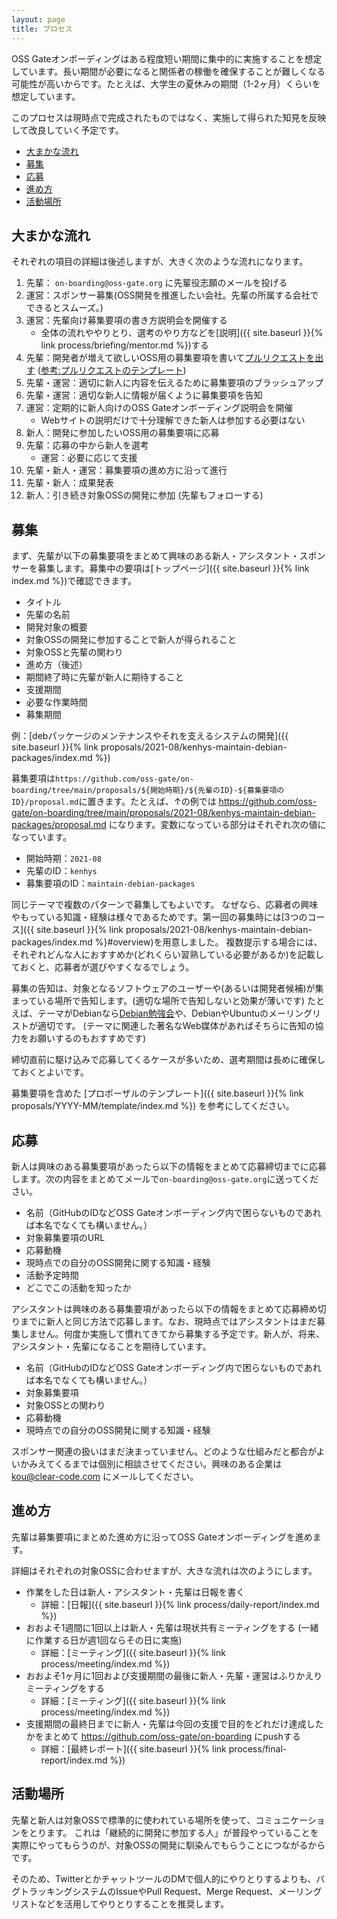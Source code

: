 ```yaml
---
layout: page
title: プロセス
---
```


OSS Gateオンボーディングはある程度短い期間に集中的に実施することを想定しています。長い期間が必要になると関係者の稼働を確保することが難しくなる可能性が高いからです。たとえば、大学生の夏休みの期間（1-2ヶ月）くらいを想定しています。

このプロセスは現時点で完成されたものではなく、実施して得られた知見を反映して改良していく予定です。

* [大まかな流れ](#outline)
* [募集](#recruiting)
* [応募](#application)
* [進め方](#workflow)
* [活動場所](#location)

## <span id="outline">大まかな流れ</span>

それぞれの項目の詳細は後述しますが、大きく次のような流れになります。

  1. 先輩： `on-boarding@oss-gate.org` に先輩役志願のメールを投げる
  2. 運営：スポンサー募集(OSS開発を推進したい会社。先輩の所属する会社でできるとスムーズ。)
  3. 運営：先輩向け募集要項の書き方説明会を開催する
     * 全体の流れややりとり、選考のやり方などを[説明]({{ site.baseurl }}{% link process/briefing/mentor.md %})する
  4. 先輩：開発者が増えて欲しいOSS用の募集要項を書いて[プルリクエストを出す](https://github.com/oss-gate/on-boarding/pulls) ([参考:プルリクエストのテンプレート](https://github.com/oss-gate/on-boarding/blob/main/proposals/YYYY-MM/template/proposal.md))
  5. 先輩・運営：適切に新人に内容を伝えるために募集要項のブラッシュアップ
  6. 先輩・運営：適切な新人に情報が届くように募集要項を告知
  7. 運営：定期的に新人向けのOSS Gateオンボーディング説明会を開催
     * Webサイトの説明だけで十分理解できた新人は参加する必要はない
  8. 新人：開発に参加したいOSS用の募集要項に応募
  9. 先輩：応募の中から新人を選考
     * 運営：必要に応じて支援
  10. 先輩・新人・運営：募集要項の進め方に沿って進行
  11. 先輩・新人：成果発表
  12. 新人：引き続き対象OSSの開発に参加 (先輩もフォローする)

## <span id="recruiting">募集</span>

まず、先輩が以下の募集要項をまとめて興味のある新人・アシスタント・スポンサーを募集します。募集中の要項は[トップページ]({{ site.baseurl }}{% link index.md %})で確認できます。

  * タイトル
  * 先輩の名前
  * 開発対象の概要
  * 対象OSSの開発に参加することで新人が得られること
  * 対象OSSと先輩の関わり
  * 進め方（後述）
  * 期間終了時に先輩が新人に期待すること
  * 支援期間
  * 必要な作業時間
  * 募集期間

例：[debパッケージのメンテナンスやそれを支えるシステムの開発]({{ site.baseurl }}{% link proposals/2021-08/kenhys-maintain-debian-packages/index.md %})

募集要項は`https://github.com/oss-gate/on-boarding/tree/main/proposals/${開始時期}/${先輩のID}-${募集要項のID}/proposal.md`に置きます。たとえば、↑の例では https://github.com/oss-gate/on-boarding/tree/main/proposals/2021-08/kenhys-maintain-debian-packages/proposal.md になります。変数になっている部分はそれぞれ次の値になっています。

  * 開始時期：`2021-08`
  * 先輩のID：`kenhys`
  * 募集要項のID：`maintain-debian-packages`

同じテーマで複数のパターンで募集してもよいです。
なぜなら、応募者の興味やもっている知識・経験は様々であるためです。第一回の募集時には[3つのコース]({{ site.baseurl }}{% link proposals/2021-08/kenhys-maintain-debian-packages/index.md %}#overview)を用意しました。
複数提示する場合には、それぞれどんな人におすすめか(どれくらい習熟している必要があるか)を記載しておくと、応募者が選びやすくなるでしょう。

募集の告知は、対象となるソフトウェアのユーザーや(あるいは開発者候補)が集まっている場所で告知します。(適切な場所で告知しないと効果が薄いです)
たとえば、テーマがDebianなら[Debian勉強会](https://tokyodebian-team.pages.debian.net/)や、DebianやUbuntuのメーリングリストが適切です。
(テーマに関連した著名なWeb媒体があればそちらに告知の協力をお願いするのもおすすめです)

締切直前に駆け込みで応募してくるケースが多いため、選考期間は長めに確保しておくとよいです。

募集要項を含めた [プロポーザルのテンプレート]({{ site.baseurl }}{% link proposals/YYYY-MM/template/index.md %}) を参考にしてください。

## <span id="application">応募</span>

新人は興味のある募集要項があったら以下の情報をまとめて応募締切までに応募します。次の内容をまとめてメールで`on-boarding@oss-gate.org`に送ってください。

  * 名前（GitHubのIDなどOSS Gateオンボーディング内で困らないものであれば本名でなくても構いません。）
  * 対象募集要項のURL
  * 応募動機
  * 現時点での自分のOSS開発に関する知識・経験
  * 活動予定時間
  * どこでこの活動を知ったか

アシスタントは興味のある募集要項があったら以下の情報をまとめて応募締め切りまでに新人と同じ方法で応募します。なお、現時点ではアシスタントはまだ募集しません。何度か実施して慣れてきてから募集する予定です。新人が、将来、アシスタント・先輩になることを期待しています。

  * 名前（GitHubのIDなどOSS Gateオンボーディング内で困らないものであれば本名でなくても構いません。）
  * 対象募集要項
  * 対象OSSとの関わり
  * 応募動機
  * 現時点での自分のOSS開発に関する知識・経験

スポンサー関連の扱いはまだ決まっていません。どのような仕組みだと都合がよいかみえてくるまでは個別に相談させてください。興味のある企業は kou@clear-code.com にメールしてください。

## <span id="workflow">進め方</span>

先輩は募集要項にまとめた進め方に沿ってOSS Gateオンボーディングを進めます。

詳細はそれぞれの対象OSSに合わせますが、大きな流れは次のようにします。

  * 作業をした日は新人・アシスタント・先輩は日報を書く
    * 詳細：[日報]({{ site.baseurl }}{% link process/daily-report/index.md %})
  * おおよそ1週間に1回以上は新人・先輩は現状共有ミーティングをする (一緒に作業する日が週1回ならその日に実施)
    * 詳細：[ミーティング]({{ site.baseurl }}{% link process/meeting/index.md %})
  * おおよそ1ヶ月に1回および支援期間の最後に新人・先輩・運営はふりかえりミーティングをする
    * 詳細：[ミーティング]({{ site.baseurl }}{% link process/meeting/index.md %})
  * 支援期間の最終日までに新人・先輩は今回の支援で目的をどれだけ達成したかをまとめて https://github.com/oss-gate/on-boarding にpushする
    * 詳細：[最終レポート]({{ site.baseurl }}{% link process/final-report/index.md %})

## <span id="location">活動場所</span>

先輩と新人は対象OSSで標準的に使われている場所を使って、コミュニケーションをとります。
これは「継続的に開発に参加する人」が普段やっていることを実際にやってもらうのが、対象OSSの開発に馴染んでもらうことにつながるからです。

そのため、TwitterとかチャットツールのDMで個人的にやりとりするよりも、バグトラッキングシステムのIssueやPull Request、Merge Request、メーリングリストなどを活用してやりとりすることを推奨します。
